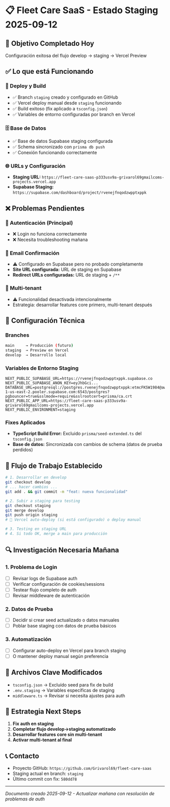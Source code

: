 # 📋 Fleet Care SaaS - Estado Staging 2025-09-12

## 🎯 Objetivo Completado Hoy

Configuración exitosa del flujo develop → staging → Vercel Preview

## ✅ Lo que está Funcionando

### 🚀 Deploy y Build

- ✅ Branch `staging` creado y configurado en GitHub
- ✅ Vercel deploy manual desde `staging` funcionando
- ✅ Build exitoso (fix aplicado a `tsconfig.json`)
- ✅ Variables de entorno configuradas por branch en Vercel

### 🗄️ Base de Datos

- ✅ Base de datos Supabase staging configurada
- ✅ Schema sincronizado con `prisma db push`
- ✅ Conexión funcionando correctamente

### 🌐 URLs y Configuración

- **Staging URL:** `https://fleet-care-saas-p333usv9a-grivarol69gmailcoms-projects.vercel.app`
- **Supabase Staging:** `https://supabase.com/dashboard/project/rvenejfnqodzwpptxppk`

## ❌ Problemas Pendientes

### 🔐 Autenticación (Principal)

- ❌ Login no funciona correctamente
- ❌ Necesita troubleshooting mañana

### 📧 Email Confirmación

- ⚠️ Configurado en Supabase pero no probado completamente
- **Site URL configurada:** URL de staging en Supabase
- **Redirect URLs configuradas:** URL de staging + `/**`

### 🏢 Multi-tenant

- ⚠️ Funcionalidad desactivada intencionalmente
- Estrategia: desarrollar features core primero, multi-tenant después

## 🔧 Configuración Técnica

### Branches

```bash
main     → Producción (futuro)
staging  → Preview en Vercel
develop  → Desarrollo local
```

### Variables de Entorno Staging

```env
NEXT_PUBLIC_SUPABASE_URL=https://rvenejfnqodzwpptxppk.supabase.co
NEXT_PUBLIC_SUPABASE_ANON_KEY=eyJhbGci...
DATABASE_URL=postgresql://postgres.rvenejfnqodzwpptxppk:etmcFKSW1984@aws-1-us-east-2.pooler.supabase.com:6543/postgres?pgbouncer=true&sslmode=require&sslrootcert=prisma/ca.crt
NEXT_PUBLIC_APP_URL=https://fleet-care-saas-p333usv9a-grivarol69gmailcoms-projects.vercel.app
NEXT_PUBLIC_ENVIRONMENT=staging
```

### Fixes Aplicados

- **TypeScript Build Error:** Excluido `prisma/seed-extended.ts` del `tsconfig.json`
- **Base de datos:** Sincronizada con cambios de schema (datos de prueba perdidos)

## 🚀 Flujo de Trabajo Establecido

```bash
# 1. Desarrollar en develop
git checkout develop
# ... hacer cambios ...
git add . && git commit -m "feat: nueva funcionalidad"

# 2. Subir a staging para testing
git checkout staging
git merge develop
git push origin staging
# 🚀 Vercel auto-deploy (si está configurado) o deploy manual

# 3. Testing en staging URL
# 4. Si todo OK, merge a main para producción
```

## 🔍 Investigación Necesaria Mañana

### 1. Problema de Login

- [ ] Revisar logs de Supabase auth
- [ ] Verificar configuración de cookies/sessions
- [ ] Testear flujo completo de auth
- [ ] Revisar middleware de autenticación

### 2. Datos de Prueba

- [ ] Decidir si crear seed actualizado o datos manuales
- [ ] Poblar base staging con datos de prueba básicos

### 3. Automatización

- [ ] Configurar auto-deploy en Vercel para branch staging
- [ ] O mantener deploy manual según preferencia

## 📁 Archivos Clave Modificados

- `tsconfig.json` → Excluído seed para fix de build
- `.env.staging` → Variables específicas de staging
- `middleware.ts` → Revisar si necesita ajustes para auth

## 🎯 Estrategia Next Steps

1. **Fix auth en staging**
2. **Completar flujo develop→staging automatizado**
3. **Desarrollar features core sin multi-tenant**
4. **Activar multi-tenant al final**

## 📞 Contacto

- Proyecto GitHub: `https://github.com/Grivarol69/fleet-care-saas`
- Staging actual en branch: `staging`
- Último commit con fix: `580dd78`

---

_Documento creado 2025-09-12 - Actualizar mañana con resolución de problemas de auth_
